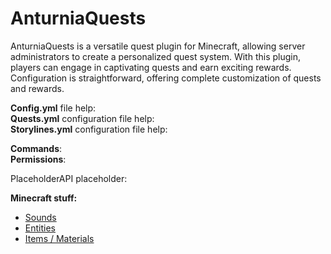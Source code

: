 # AnturniaQuests

AnturniaQuests is a versatile quest plugin for Minecraft, allowing server administrators to create a personalized quest system. With this plugin, players can engage in captivating quests and earn exciting rewards. Configuration is straightforward, offering complete customization of quests and rewards.

**Config.yml** file help: [](%siteUrl%config-yml-configuration)  
**Quests.yml** configuration file help: [](%siteUrl%quests-yml-configuration)  
**Storylines.yml** configuration file help: [](%siteUrl%storylines-yml-configuration)

**Commands**: [](%siteUrl%anturniaquests-commands)  
**Permissions**: [](%siteUrl%anturniaquests-permissions)  

PlaceholderAPI placeholder: [](%siteUrl%placeholderapi-support)

**Minecraft stuff:**
- [Sounds](%siteUrl%minecraft-stuff#sounds)
- [Entities](%siteUrl%minecraft-stuff#entities)
- [Items / Materials](%siteUrl%minecraft-stuff#items-materials)